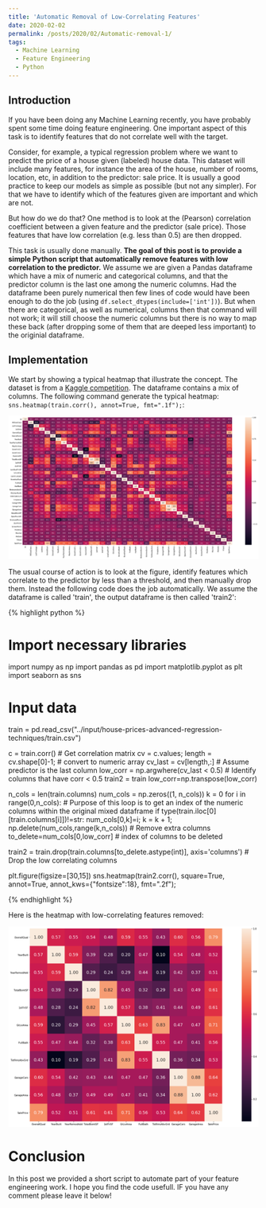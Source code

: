 ```yaml
---
title: 'Automatic Removal of Low-Correlating Features'
date: 2020-02-02
permalink: /posts/2020/02/Automatic-removal-1/
tags:
  - Machine Learning
  - Feature Engineering
  - Python
---
```


Introduction
------
If you have been doing any Machine Learning recently, you have probably spent some time doing feature engineering. One important aspect of this task is to identify features that do not correlate well with the target.

Consider, for example, a typical regression problem where we want to predict the price of a house given (labeled) house data. This dataset will include many features, for instance the area of the house, number of rooms, location, etc, in addition to the predictor: sale price. It is usually a good practice to keep our models as simple as possible (but not any simpler). For that we have to identify which of the features given are important and which are not.

But how do we do that? One method is to look at the (Pearson) correlation coefficient between a given feature and the predictor (sale price). Those features that have low correlation (e.g. less than 0.5) are then dropped.

This task is usually done manually. **The goal of this post is to provide a simple Python script that automatically remove features with low correlation to the predictor.** We assume we are given a Pandas dataframe which have a mix of numeric and categorical columns, and that the predictor column is the last one among the numeric columns. Had the dataframe been purely numerical then few lines of code would have been enough to do the job (using `df.select_dtypes(include=['int'])`). But when there are categorical, as well as numerical, columns then that command will not work; it will still choose the numeric columns but there is no way to map these back (after dropping some of them that are deeped less important) to the originial dataframe.

Implementation
------
We start by showing a typical heatmap that illustrate the concept. The dataset is from a [Kaggle competition](https://www.kaggle.com/c/house-prices-advanced-regression-techniques). The dataframe contains a mix of columns. The following command generate the typical heatmap: `sns.heatmap(train.corr(), annot=True, fmt=".1f");`:

![Heatmap with all features included](/images/heat1.png)

The usual course of action is to look at the figure, identify features which correlate to the predictor by less than a threshold, and then manually drop them. Instead the following code does the job automatically. We assume the dataframe is called 'train', the output dataframe is then called 'train2':

{% highlight python %}
# Import necessary libraries
import numpy as np
import pandas as pd
import matplotlib.pyplot as plt
import seaborn as sns

# Input data
train = pd.read_csv("../input/house-prices-advanced-regression-techniques/train.csv")

c = train.corr() # Get correlation matrix
cv = c.values; length = cv.shape[0]-1; # convert  to numeric array
cv_last = cv[length,:] # Assume predictor is the last column
low_corr = np.argwhere(cv_last < 0.5) # Identify columns that have corr < 0.5
train2 = train
low_corr=np.transpose(low_corr)

n_cols = len(train.columns)
num_cols = np.zeros((1, n_cols))
k = 0
for i in range(0,n_cols): # Purpose of this loop is to get an index of the numeric columns within the original mixed dataframe
    if type(train.iloc[0][train.columns[i]])!=str:
        num_cols[0,k]=i; k = k + 1;
np.delete(num_cols,range(k,n_cols)) # Remove extra columns
to_delete=num_cols[0,low_corr] # index of columns to be deleted

train2 = train.drop(train.columns[to_delete.astype(int)],  axis='columns') # Drop the low correlating columns

plt.figure(figsize=[30,15])
sns.heatmap(train2.corr(), square=True, annot=True, annot_kws={"fontsize":18}, fmt=".2f");

{% endhighlight %}

Here is the heatmap with low-correlating features removed:

![Heatmap with some features included](/images/heat2.png)

Conclusion
==========
In this post we provided a short script to automate part of your feature engineering work. I hope you find the code usefull. IF you have any comment please leave it below!
